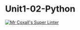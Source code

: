 # Unit1-02-Python
[![Mr Coxall's Super Linter](https://github.com/ICS3U-Programming-PeterS/Unit1-02-Python/workflows/Mr%20Coxall's%20Super%20Linter/badge.svg)](https://github.com/ICS3U-Programming-PeterS/Unit1-02-Python/actions/)
